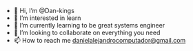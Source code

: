 - 👋 Hi, I’m @Dan-kings
- 👀 I’m interested in learn
- 🌱 I’m currently learning to be great systems engineer
- 💞️ I’m looking to collaborate on everything you need
- 📫 How to reach me danielalejandrocomputador@gmail.com

<!---
Dan-kings/Dan-kings is a ✨ special ✨ repository because its `README.md` (this file) appears on your GitHub profile.
You can click the Preview link to take a look at your changes.
--->
